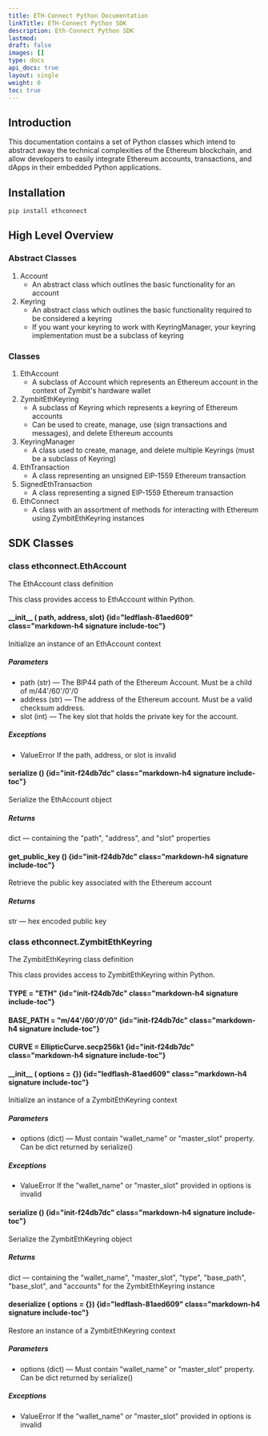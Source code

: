 ```yaml
---
title: ETH-Connect Python Documentation
linkTitle: ETH-Connect Python SDK
description: Eth-Connect Python SDK
lastmod:
draft: false
images: []
type: docs
api_docs: true
layout: single
weight: 0
toc: true
---
```


<div class="api-docs">

## <span class="markdown-h2 include-toc">Introduction</span>
<p>This documentation contains a set of Python classes which intend to abstract away the technical complexities of the Ethereum blockchain, and allow developers to easily integrate Ethereum accounts, transactions, and dApps in their embedded Python applications.</p>

## <span class="markdown-h2 include-toc">Installation</span>
```
pip install ethconnect
```

## <span class="markdown-h2 include-toc">High Level Overview</span>

### <span class="markdown-h3 include-toc">Abstract Classes</span>

1. Account
    - An abstract class which outlines the basic functionality for an account
2. Keyring
    - An abstract class which outlines the basic functionality required to be considered a keyring
    - If you want your keyring to work with KeyringManager, your keyring implementation must be a subclass of keyring

### <span class="markdown-h3 include-toc">Classes</span>
 
1. EthAccount
    - A subclass of Account which represents an Ethereum account in the context of Zymbit's hardware wallet
2. ZymbitEthKeyring
    - A subclass of Keyring which represents a keyring of Ethereum accounts
    - Can be used to create, manage, use (sign transactions and messages), and delete Ethereum accounts 
3. KeyringManager
    - A class used to create, manage, and delete multiple Keyrings (must be a subclass of Keyring)
4. EthTransaction
    - A class representing an unsigned EIP-1559 Ethereum transaction
5. SignedEthTransaction
    - A class representing a signed EIP-1559 Ethereum transaction
4. EthConnect
    - A class with an assortment of methods for interacting with Ethereum using ZymbitEthKeyring instances


<div class="api-docs">

## <span class="markdown-h2 include-toc">SDK Classes</span>

<div class="class">

### <span class="markdown-h3 signature include-toc"><span class="annotation">class</span> <span class="addname">ethconnect.</span><span class="name">EthAccount</span></span>

<div class="body">
<p>The EthAccount class definition</p>
<p>This class provides access to EthAccount within Python.</p>
<div class="attribute">

<div class="body">
</div>
</div>

<div class="method">

#### <span><span class="name">\_\_init\_\_</span> <span class="param-list"><span class="param-paren paren-open">(</span> <span class="param-item-wrapper"><span class="param"><span class="name">path</span></span><span class="param-divider">, </span></span><span class="param-item-wrapper"><span class="param"><span class="name">address</span>, </span></span><span class="param-item-wrapper"><span class="param"><span class="name">slot</span></span></span><span class="param-paren paren-close">)</span></span></span> {id="ledflash-81aed609" class="markdown-h4 signature include-toc"}

<div class="body">
<div class="description">
<p>Initialize an instance of an EthAccount context</p>
</div>
<div class="parameters">
<h5>Parameters</h5>
<ul>
<li class="param-item">
<span class="name">path</span>
<span class="type-paren paren-open">(</span><span class="type">str</span><span class="type-paren paren-close">)</span><span class="param-desc-divider"> &#8212; </span><span class="description">The BIP44 path of the Ethereum Account. Must be a child of m/44'/60'/0'/0</span>
</li>
<li class="param-item">
<span class="name">address</span>
<span class="type-paren paren-open">(</span><span class="type">str</span><span class="type-paren paren-close">)</span><span class="param-desc-divider"> &#8212; </span><span class="description">The address of the Ethereum account. Must be a valid checksum address.</span>
</li>
<li class="param-item">
<span class="name">slot</span>
<span class="type-paren paren-open">(</span><span class="type">int</span><span class="type-paren paren-close">)</span><span class="param-desc-divider"> &#8212; </span><span class="description">The key slot that holds the private key for the account.</span>
</li>
</ul>
</div>
<div class="exceptions">
<h5>Exceptions</h5>
<ul>
<li class="exc-item">
<span class="name">ValueError</span>
<span class="description">If the path, address, or slot is invalid</span>
</li>
</ul>
</div>
</div>
</div>

<div class="method">

#### <span><span class="name">serialize</span> <span class="param-list"><span class="param-paren paren-open">(</span><span class="param-paren paren-close">)</span></span></span> {id="init-f24db7dc" class="markdown-h4 signature include-toc"}

<div class="body">
<div class="description"></div>
<p>Serialize the EthAccount object</p>
<div class="returns">
<h5>Returns</h5>
<span class="return_type">dict</span><span class="param-desc-divider"> &#8212; </span>
<span class="return_value">containing the "path", "address", and "slot" properties</span>
</div>
</div>
</div>

<div class="method">

#### <span><span class="name">get\_public\_key</span> <span class="param-list"><span class="param-paren paren-open">(</span><span class="param-paren paren-close">)</span></span></span> {id="init-f24db7dc" class="markdown-h4 signature include-toc"}

<div class="body">
<div class="description"></div>
<p>Retrieve the public key associated with the Ethereum account</p>
<div class="returns">
<h5>Returns</h5>
<span class="return_type">str</span><span class="param-desc-divider"> &#8212; </span>
<span class="return_value">hex encoded public key</span>
</div>
</div>
</div>

<div class="class">

### <span class="markdown-h3 signature include-toc"><span class="annotation">class</span> <span class="addname">ethconnect.</span><span class="name">ZymbitEthKeyring</span></span>

<div class="body">
<p>The ZymbitEthKeyring class definition</p>
<p>This class provides access to ZymbitEthKeyring within Python.</p>
<div class="attribute">

<div class="body">
</div>
</div>

<div class="method">

#### <span><span class="name">TYPE</span> = "ETH"</span></span> {id="init-f24db7dc" class="markdown-h4 signature include-toc"}

</div>

<div class="method">

#### <span><span class="name">BASE_PATH</span> = "m/44'/60'/0'/0"</span></span> {id="init-f24db7dc" class="markdown-h4 signature include-toc"}

</div>

<div class="method">

#### <span><span class="name">CURVE</span> = EllipticCurve.secp256k1</span></span> {id="init-f24db7dc" class="markdown-h4 signature include-toc"}

</div>

<div class="method">

#### <span><span class="name">\_\_init\_\_</span> <span class="param-list"><span class="param-paren paren-open">(</span> <span class="param-item-wrapper"><span class="param"><span class="name">options</span> = <span class="default-val">{}</span></span></span></span><span class="param-paren paren-close">)</span></span></span> {id="ledflash-81aed609" class="markdown-h4 signature include-toc"}

<div class="body">
<div class="description">
<p>Initialize an instance of a ZymbitEthKeyring context</p>
</div>
<div class="parameters">
<h5>Parameters</h5>
<ul>
<li class="param-item">
<span class="name">options</span>
<span class="type-paren paren-open">(</span><span class="type">dict</span><span class="type-paren paren-close">)</span><span class="param-desc-divider"> &#8212; </span><span class="description">Must contain "wallet_name" or "master_slot" property. Can be <span class="type">dict<span> returned by <span class="type">serialize()</span></span>
</li>
</ul>
</div>
<div class="exceptions">
<h5>Exceptions</h5>
<ul>
<li class="exc-item">
<span class="name">ValueError</span>
<span class="description">If the "wallet_name" or "master_slot" provided in options is invalid</span>
</li>
</ul>
</div>
</div>
</div>

<div class="method">

#### <span><span class="name">serialize</span> <span class="param-list"><span class="param-paren paren-open">(</span><span class="param-paren paren-close">)</span></span></span> {id="init-f24db7dc" class="markdown-h4 signature include-toc"}

<div class="body">
<div class="description"></div>
<p>Serialize the ZymbitEthKeyring object</p>
<div class="returns">
<h5>Returns</h5>
<span class="return_type">dict</span><span class="param-desc-divider"> &#8212; </span>
<span class="return_value">containing the "wallet_name", "master_slot", "type", "base_path", "base_slot", and "accounts" for the ZymbitEthKeyring instance</span>
</div>
</div>
</div>

<div class="method">

#### <span><span class="name">deserialize</span> <span class="param-list"><span class="param-paren paren-open">(</span> <span class="param-item-wrapper"><span class="param"><span class="name">options</span> = <span class="default-val">{}</span></span></span></span><span class="param-paren paren-close">)</span></span></span> {id="ledflash-81aed609" class="markdown-h4 signature include-toc"}

<div class="body">
<div class="description">
<p>Restore an instance of a ZymbitEthKeyring context</p>
</div>
<div class="parameters">
<h5>Parameters</h5>
<ul>
<li class="param-item">
<span class="name">options</span>
<span class="type-paren paren-open">(</span><span class="type">dict</span><span class="type-paren paren-close">)</span><span class="param-desc-divider"> &#8212; </span><span class="description">Must contain "wallet_name" or "master_slot" property. Can be <span class="type">dict<span> returned by <span class="type">serialize()</span></span>
</li>
</ul>
</div>
<div class="exceptions">
<h5>Exceptions</h5>
<ul>
<li class="exc-item">
<span class="name">ValueError</span>
<span class="description">If the "wallet_name" or "master_slot" provided in options is invalid</span>
</li>
</ul>
</div>
</div>
</div>

</div>
</div>